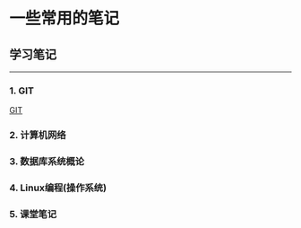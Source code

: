 # 一些常用的笔记

## 学习笔记
<hr/>

### 1. GIT
[GIT](./学习/GIT/git-尚硅谷视频教程.md)
### 2. 计算机网络
### 3. 数据库系统概论
### 4. Linux编程(操作系统)
### 5. 课堂笔记

